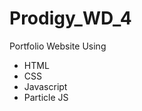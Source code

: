 # Prodigy_WD_4
Portfolio Website
Using 
<ul>
 <li>HTML</li>
   <li>CSS</li>
   <li>Javascript</li>
   <li>Particle JS</li>
  
</ul>
